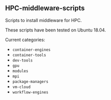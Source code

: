 ## HPC-middleware-scripts

Scripts to install middleware for HPC.

These scripts have been tested on Ubuntu 18.04.

Current categories:
* `container-engines`
* `container-tools`
* `dev-tools`
* `gpu`
* `modules`
* `mpi`
* `package-managers`
* `vm-cloud`
* `workflow-engines`
